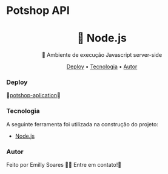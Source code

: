 <h1>Potshop API</h1>

<h1 align="center">🔗 Node.js</h1>
<p align="center">🚀 Ambiente de execução Javascript server-side</p>

<p align="center">
  <a href="#Deploy">Deploy</a> •
  <a href="#Tecnologia">Tecnologia</a> • 
 <a href="#autor">Autor</a>
</p>

### Deploy
🔗[potshop-aplication](https://potshop-aplication.vercel.app/)🚀

### Tecnologia 
A seguinte ferramenta foi utilizada na construção do projeto:
- [Node.js](https://nodejs.org/pt-br/docs)


### Autor
Feito por Emilly Soares 👋🏽 Entre em contato!🚀
